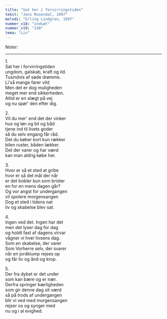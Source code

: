 ```yaml
---
title: "Sat her i forvirringstiden"
tekst: "Jens Rosendal, 1997"
melodi: "Erling Lindgren, 1997"
nummer_v18: "indsæt"
nummer_v19: "148"
tema: "Liv"
---
```

*Noter:*

***

1\.\
Sat her i forvirringstiden\
ungdom, galskab, kraft og ild.\
Tusindvis af søde drømme.\
Li'så mange farer vild\
Men det er dog muligheden\
meget mer end sikkerheden.\
Altid er en slægt på vej\
og nu spør' den efter dig.

2\.\
Vil du mer' end det der vinker\
hus og løn og bil og båd\
tjene ind til livets goder\
så du selv engang får råd.\
Det du køber kort kun rækker\
bilen ruster, båden lækker.\
Det der varer og har værd\
kan man aldrig købe her.

3\.\
Hvor er så et sted at gribe\
hvor er så det mål der når\
er det bobler kun som brister\
en for en mens dagen går?\
Og vor angst for undergangen\
vil spolere morgensangen\
Dog et sted i tidens nat\
liv og skabelse blev sat.

4\.\
Ingen ved det. Ingen har det\
men det lyser dag for dag\
og holdt fast af dagens virvar\
vågner vi hver livsens dag.\
Som en skabelse, der varer\
Som Vorherre selv, der svarer\
når en jordklump rejses op\
og får liv og ånd og krop.

5\.\
Der fra dybet er det under\
som kan bære og er nær.\
Derfra springer kærligheden\
som gir denne dag sit værd\
så på trods af undergangen\
blir vi ved med morgensangen\
rejser os og synger med\
nu og i al evighed.
